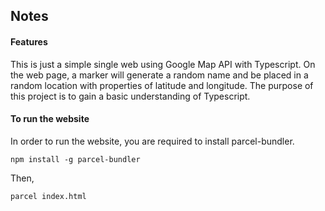 ## Notes

#### Features

This is just a simple single web using Google Map API with Typescript. On the web page, a marker will generate a random name and be placed in a random location with properties of latitude and longitude. The purpose of this project is to gain a basic understanding of Typescript.

#### To run the website

In order to run the website, you are required to install parcel-bundler.

```
npm install -g parcel-bundler

```

Then, 

```
parcel index.html

```

